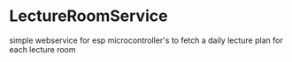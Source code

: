 # LectureRoomService
simple webservice for esp microcontroller's to fetch a daily lecture plan for each lecture room
